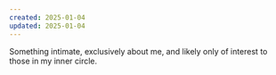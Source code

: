 ```yaml
---
created: 2025-01-04
updated: 2025-01-04
---
```

Something intimate, exclusively about me, and likely only of interest to those in my inner circle.
